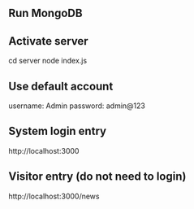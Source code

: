 ## Run MongoDB

## Activate server
cd server
node index.js

## Use default account
username: Admin
password: admin@123

## System login entry
http://localhost:3000

## Visitor entry (do not need to login)
http://localhost:3000/news

